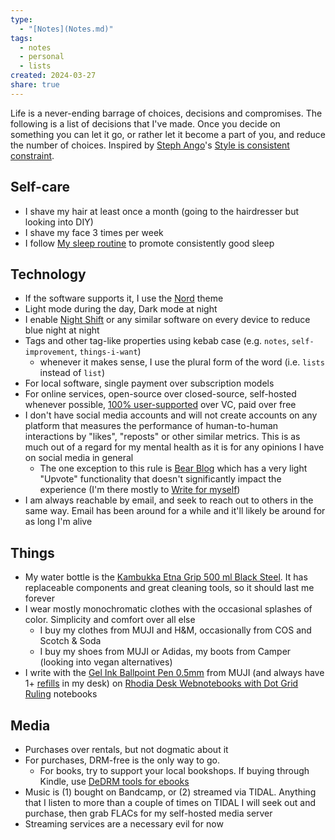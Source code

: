 ```yaml
---
type:
  - "[Notes](Notes.md)"
tags:
  - notes
  - personal
  - lists
created: 2024-03-27
share: true
---
```


Life is a never-ending barrage of choices, decisions and compromises. The following is a list of decisions that I've made. Once you decide on something you can let it go, or rather let it become a part of you, and reduce the number of choices. Inspired by [Steph Ango](./External/Steph%20Ango.md)'s [Style is consistent constraint](./Clippings/Style%20is%20consistent%20constraint.md).

## Self-care
- I shave my hair at least once a month (going to the hairdresser but looking into DIY)
- I shave my face 3 times per week
- I follow [My sleep routine](./My%20sleep%20routine.md) to promote consistently good sleep

## Technology
- If the software supports it, I use the [Nord](https://www.nordtheme.com/) theme
- Light mode during the day, Dark mode at night
- I enable [Night Shift](https://en.wikipedia.org/wiki/Night_Shift_%28software%29) or any similar software on every device to reduce blue night at night
- Tags and other tag-like properties using kebab case (e.g. `notes`, `self-improvement`, `things-i-want`)
	- whenever it makes sense, I use the plural form of the word (i.e. `lists` instead of `list`)
- For local software, single payment over subscription models
- For online services, open-source over closed-source, self-hosted whenever possible, [100% user-supported](./Clippings/100%25%20user-supported.md) over VC, paid over free
- I don't have social media accounts and will not create accounts on any platform that measures the performance of human-to-human interactions by "likes", "reposts" or other similar metrics. This is as much out of a regard for my mental health as it is for any opinions I have on social media in general
	- The one exception to this rule is [Bear Blog](https://bearblog.dev/) which has a very light "Upvote" functionality that doesn't significantly impact the experience (I'm there mostly to [Write for myself](./Write%20for%20myself.md))
- I am always reachable by email, and seek to reach out to others in the same way. Email has been around for a while and it'll likely be around for as long I'm alive

## Things
- My water bottle is the [Kambukka Etna Grip 500 ml Black Steel](https://www.kambukka.com/collections/travel-mug/products/etna-grip-500-ml-black-steel). It has replaceable components and great cleaning tools, so it should last me forever
- I wear mostly monochromatic clothes with the occasional splashes of color. Simplicity and comfort over all else
	- I buy my clothes from MUJI and H&M, occasionally from COS and Scotch & Soda
	- I buy my shoes from MUJI or Adidas, my boots from Camper (looking into vegan alternatives)
- I write with the [Gel Ink Ballpoint Pen 0.5mm](https://www.muji.eu/products/gel-ink-ballpoint-pen-0-5mm-11046) from MUJI (and always have 1+ [refills](https://www.muji.eu/products/refill-gel-ink-ballpoint-pen-0-5mm-11048) in my desk) on [Rhodia Desk Webnotebooks with Dot Grid Ruling](https://rhodiapads.com/collections_boutique_webnotebooks_desk.php) notebooks

## Media
- Purchases over rentals, but not dogmatic about it
- For purchases, DRM-free is the only way to go.
	- For books, try to support your local bookshops. If buying through Kindle, use [DeDRM tools for ebooks](./Clippings/DeDRM%20tools%20for%20ebooks.md)
- Music is (1) bought on Bandcamp, or (2) streamed via TIDAL. Anything that I listen to more than a couple of times on TIDAL I will seek out and purchase, then grab FLACs for my self-hosted media server
- Streaming services are a necessary evil for now